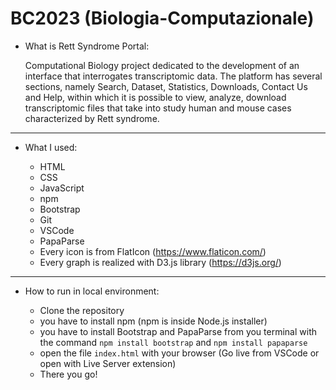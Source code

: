 # BC2023 (Biologia-Computazionale)

- What is Rett Syndrome Portal:

  Computational Biology project dedicated to the development of an interface that interrogates transcriptomic data. The platform has several sections, namely Search, Dataset, Statistics, Downloads, Contact Us and Help, within which it is possible to view, analyze, download transcriptomic files that take into study human and mouse cases characterized by Rett syndrome.

---

- What I used:

  - HTML
  - CSS
  - JavaScript
  - npm
  - Bootstrap
  - Git
  - VSCode
  - PapaParse
  - Every icon is from FlatIcon (https://www.flaticon.com/)
  - Every graph is realized with D3.js library (https://d3js.org/)

---

- How to run in local environment:

  - Clone the repository
  - you have to install npm (npm is inside Node.js installer)
  - you have to install Bootstrap and PapaParse from you terminal with the command `npm install bootstrap` and `npm install papaparse`
  - open the file `index.html` with your browser (Go live from VSCode or open with Live Server extension)
  - There you go!
